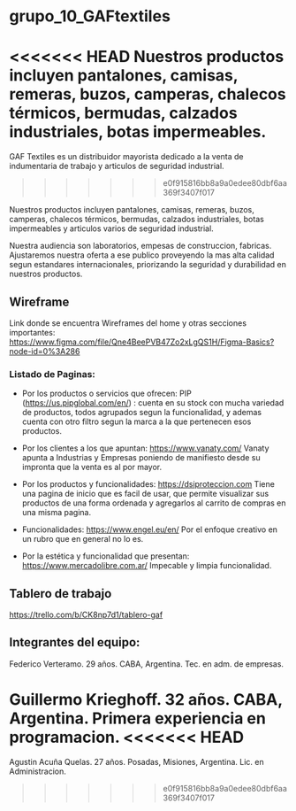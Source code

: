 # grupo_10_GAFtextiles

<<<<<<< HEAD
Nuestros productos incluyen pantalones, camisas, remeras, buzos, camperas, chalecos térmicos, bermudas, calzados industriales, botas impermeables. 
=======
GAF Textiles es un distribuidor mayorista dedicado a la venta de indumentaria de trabajo y articulos de seguridad industrial. 
>>>>>>> e0f915816bb8a9a0edee80dbf6aa369f3407f017

Nuestros productos incluyen pantalones, camisas, remeras, buzos, camperas, chalecos térmicos, bermudas, calzados industriales, botas impermeables y articulos varios de seguridad industrial. 

Nuestra audiencia son laboratorios, empesas de construccion, fabricas. 
Ajustaremos nuestra oferta a ese publico proveyendo la mas alta calidad segun estandares internacionales, priorizando la seguridad y durabilidad en nuestros productos. 

## Wireframe 
Link donde se encuentra Wireframes del home y otras secciones importantes: 
https://www.figma.com/file/Qne4BeePVB47Zo2xLgQS1H/Figma-Basics?node-id=0%3A286 

### Listado de Paginas:

- Por los productos o servicios que ofrecen: 
PIP (https://us.pipglobal.com/en/) : cuenta en su stock con mucha variedad de productos, todos agrupados segun la funcionalidad, y ademas cuenta con otro filtro segun la marca
a la que pertenecen esos productos.

- Por los clientes a los que apuntan:
https://www.vanaty.com/
Vanaty apunta a Industrias y Empresas poniendo de manifiesto desde su impronta
que la venta es al por mayor. 

- Por los productos y funcionalidades:
https://dsiproteccion.com 
Tiene una pagina de inicio que es facil de usar, que permite visualizar sus productos de una forma ordenada y agregarlos al carrito de compras en una misma pagina.

- Funcionalidades:
https://www.engel.eu/en/
Por el enfoque creativo en un rubro que en general no lo es.

- Por la estética y funcionalidad que presentan:
https://www.mercadolibre.com.ar/
Impecable y limpia funcionalidad. 


## Tablero de trabajo

https://trello.com/b/CK8np7d1/tablero-gaf

## Integrantes del equipo: 

Federico Verteramo. 29 años. CABA, Argentina. Tec. en adm. de empresas.

Guillermo Krieghoff. 32 años. CABA, Argentina. Primera experiencia en programacion. 
<<<<<<< HEAD
=======

Agustin Acuña Quelas. 27 años. Posadas, Misiones, Argentina. Lic. en Administracion.
>>>>>>> e0f915816bb8a9a0edee80dbf6aa369f3407f017
